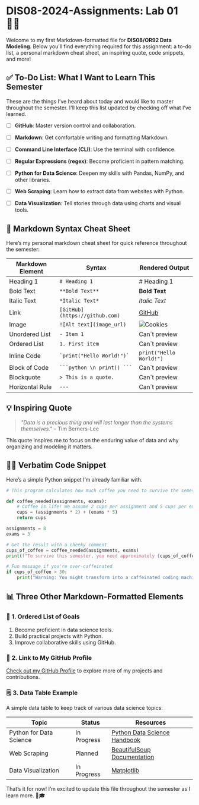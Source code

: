 # DIS08-2024-Assignments: Lab 01 🧑‍💻

Welcome to my first Markdown-formatted file for **DIS08/OR92 Data Modeling**. Below you'll find everything required for this assignment: a to-do list, a personal markdown cheat sheet, an inspiring quote, code snippets, and more!



## ✅ **To-Do List**: What I Want to Learn This Semester  
These are the things I’ve heard about today and would like to master throughout the semester. I'll keep this list updated by checking off what I’ve learned.

- [ ] **GitHub**: Master version control and collaboration.
- [ ] **Markdown**: Get comfortable writing and formatting Markdown.
- [ ] **Command Line Interface (CLI)**: Use the terminal with confidence.
- [ ] **Regular Expressions (regex)**: Become proficient in pattern matching.
- [ ] **Python for Data Science**: Deepen my skills with Pandas, NumPy, and other libraries.
- [ ] **Web Scraping**: Learn how to extract data from websites with Python.
- [ ] **Data Visualization**: Tell stories through data using charts and visual tools.



## 📓 **Markdown Syntax Cheat Sheet**  
Here’s my personal markdown cheat sheet for quick reference throughout the semester:

| **Markdown Element**  | **Syntax**                      | **Rendered Output**                          |
|-----------------------|---------------------------------|----------------------------------------------|
| Heading 1             | `# Heading 1`                   | # Heading 1                                  |
| Bold Text             | `**Bold Text**`                 | **Bold Text**                                |
| Italic Text           | `*Italic Text*`                 | *Italic Text*                                |
| Link                  | `[GitHub](https://github.com)`  | [GitHub](https://github.com)                 |
| Image                 | `![Alt text](image_url)`        | ![Cookies](https://upload.wikimedia.org/wikipedia/commons/b/b9/Chocolate_Chip_Cookies_-_kimberlykv.jpg)                       |
| Unordered List        | `- Item 1`                      | Can´t preview                                   |
| Ordered List          | `1. First item`                 | Can´t preview                                 |
| Inline Code           | `` `print("Hello World!")` ``   | `print("Hello World!")`                      |
| Block of Code         | ```` ```python \n print() ``` ````| Can´t preview                         |
| Blockquote            | `> This is a quote.`            | Can´t preview                         |
| Horizontal Rule       | `---`                           | Can´t preview                                         |



## 💡 **Inspiring Quote**  
>_"Data is a precious thing and will last longer than the systems themselves."_
> – Tim Berners-Lee

This quote inspires me to focus on the enduring value of data and why organizing and modeling it matters.



## 🧑‍💻 **Verbatim Code Snippet**  
Here’s a simple Python snippet I’m already familiar with.

```python
# This program calculates how much coffee you need to survive the semester! ☕️

def coffee_needed(assignments, exams):
    # Coffee is life! We assume 2 cups per assignment and 5 cups per exam.
    cups = (assignments * 2) + (exams * 5)
    return cups

assignments = 8
exams = 3

# Get the result with a cheeky comment
cups_of_coffee = coffee_needed(assignments, exams)
print(f"To survive this semester, you need approximately {cups_of_coffee} cups of coffee! 🚀☕")

# Fun message if you're over-caffeinated
if cups_of_coffee > 30:
    print("Warning: You might transform into a caffeinated coding machine! 💻🤖")

```



## 📊 **Three Other Markdown-Formatted Elements**  

### 📍 **1. Ordered List of Goals**  
1. Become proficient in data science tools.
2. Build practical projects with Python.
3. Improve collaborative skills using GitHub.



### 🔗 **2. Link to My GitHub Profile**  
[Check out my GitHub Profile](https://github.com/jsxr98) to explore more of my projects and contributions.



### 🗒 **3. Data Table Example**
A simple data table to keep track of various data science topics:

| **Topic**             | **Status**        | **Resources**                             |
|-----------------------|-------------------|-------------------------------------------|
| Python for Data Science| In Progress       | [Python Data Science Handbook](https://jakevdp.github.io/PythonDataScienceHandbook/) |
| Web Scraping          | Planned           | [BeautifulSoup Documentation](https://www.crummy.com/software/BeautifulSoup/)       |
| Data Visualization     | In Progress       | [Matplotlib](https://matplotlib.org)                     |



That’s it for now! I’m excited to update this file throughout the semester as I learn more. 🚀🎓
